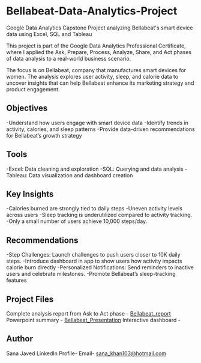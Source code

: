 # Bellabeat-Data-Analytics-Project
Google Data Analytics Capstone Project analyzing Bellabeat's smart device data using Excel, SQL and Tableau

This project is part of the Google Data Analytics Professional Certificate, where I applied the Ask, Prepare, Process, Analyze, Share, and Act phases of data analysis to a real-world business scenario.

The focus is on Bellabeat, company that manufactures smart devices for women. The analysis explores user activity, sleep, and calorie data to uncover insights that can help Bellabeat enhance its marketing strategy and product engagement.

## Objectives
-Understand how users engage with smart device data
-Identify trends in activity, calories, and sleep patterns
-Provide data-driven recommendations for Bellabeat’s growth strategy

## Tools
-Excel: Data cleaning and exploration
-SQL: Querying and data analysis
-Tableau: Data visualization and dashboard creation

## Key Insights
-Calories burned are strongly tied to daily steps
-Uneven activity levels across users
-Sleep tracking is underutilized compared to activity tracking.
-Only a small number of users achieve 10,000 steps/day.

## Recommendations
-Step Challenges: Launch challenges to push users closer to 10K daily steps.
-Introduce dashboard in app to show users how activity impacts calorie burn directly
-Personalized Notifications: Send reminders to inactive users and celebrate milestones.
-Promote Bellabeat’s sleep-tracking features

## Project Files
Complete analysis report from Ask to Act phase - [Bellabeat_report](Bellabeat_report.pdf)
Powerpoint summary - [Bellabeat_Presentation](Bellabeat_Presentation.pdf)
Interactive dashboard - <a href=""> </a>

## Author
Sana Javed
LinkedIn Profile- 
Email- sana_khan103@hotmail.com
